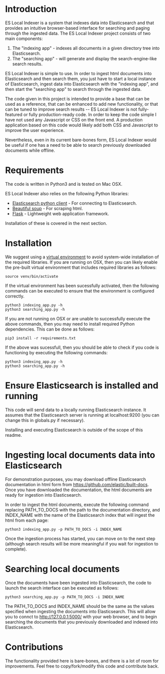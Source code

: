 # Introduction
ES Local Indexer is a system that indexes data into Elasticsearch and that provides an intuitive browser-based interface for searching and paging through the ingested data. The ES Local Indexer project consists of two main components:
1. The "indexing app" - indexes all documents in a given directory tree into Elasticsearch.
2. The "searching app" - will generate and display the search-engine-like search results. 

ES Local Indexer is simple to use. In order to ingest html documents into Elasticsearch and then search them, you just have to start a local instance of Elasticsearch, ingest data into Elasticsearch with the "indexing app", and then start the "searching app" to search through the ingested data. 

The code given in this project is intended to provide a base that can be used as a reference, that can be enhanced to add new functionality, or that can be tuned to improve search results -- ES Local Indexer is not fully-featured or fully production-ready code. In order to keep the code simple I have not used any Javascript or CSS on the front end. A production application based on this code would likely add both CSS and Javascript to improve the user experience.

Nevertheless, even in its current bare-bones form, ES Local Indexer would be useful if one has a need to be able to search previously downloaded documents while offline. 

# Requirements

The code is written in Python3 and is tested on Mac OSX. 

ES Local Indexer also relies on the following Python libraries:
* [Elasticsearch python client](https://pypi.org/project/elasticsearch/) - For connecting to Elasticsearch.
* [Beautiful soup](https://pypi.org/project/beautifulsoup4/) - For scraping html.
* [Flask](https://pypi.org/project/Flask/) - Lightweight web application framework.

Installation of these is covered in the next section.

# Installation
We suggest using a [virtual environment](https://realpython.com/python-virtual-environments-a-primer/) to avoid system-wide installation of the required libraries. If you are running on OSX, then you can likely enable the pre-built virtual environment that includes required libraries as follows:
```
source venv/bin/activate
```
If the virtual environment has been sucessfully activated, then the following commands can be executed to ensure that the environment is configured correctly. 
```
python3 indexing_app.py -h
python3 searching_app.py -h
```

If you are not running on OSX or are unable to successfully execute the above commands, then you may need to install required Python dependencies. This can be done as follows: 
```
pip3 install -r requirements.txt
```
If the above was sucessfull, then you should be able to check if you code is functioning by executing the following commands:
```
python3 indexing_app.py -h
python3 searching_app.py -h
```

# Ensure Elasticsearch is installed and running
This code will send data to a locally running Elasticsearch instance. It assumes that the Elasticsearch server is running at localhost:9200 (you can change this in globals.py if necessary).

Installing and executing Elasticsearch is outside of the scope of this readme.

# Ingesting local documents data into Elasticsearch
For demonstration purposes, you may download offline Elasticsearch documentation in html form from https://github.com/elastic/built-docs. Once you have downloaded the documentation, the html documents are ready for ingestion into Elasticsearch. 

In order to ingest the html documents, execute the following command replacing PATH_TO_DOCS with the path to the documentation directory, and INDEX_NAME with the name of the Elasticsearch index that will ingest the html from each page:
```
python3 indexing_app.py -p PATH_TO_DOCS -i INDEX_NAME
```
Once the ingestion process has started, you can move on to the next step (although search results will be more meaningful if you wait for ingestion to complete).

# Searching local documents
Once the documents have been ingested into Elasticsearch, the code to launch the search interface can be executed as follows: 
```
python3 searching_app.py -p PATH_TO_DOCS -i INDEX_NAME
```
The PATH_TO_DOCS and INDEX_NAME should be the same as the values specified when ingesting the documents into Elasticsearch. This will allow you to connct to http://127.0.0.1:5000/ with your web browser, and to begin searching the documents that you previously downloaded and indexed into Elasticsearch.

# Contributions
The functionality provided here is bare-bones, and there is a lot of room for improvements. Feel free to copy/fork/modify this code and contribute back. 

